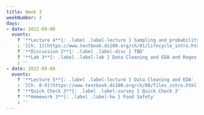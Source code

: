 ```yaml
---
title: Week 3
weekNumber: 3
days:
- date: 2022-09-06
  events:
    ? '**Lecture 4**{: .label .label-lecture } Sampling and probability'
    : '[Ch. 1](https://www.textbook.ds100.org/ch/01/lifecycle_intro.html), [2](https://www.textbook.ds100.org/ch/02/data_scope_intro.html), [3.1](https://www.textbook.ds100.org/ch/03/theory_urn.html)'
    ? '**Discussion 2**{: .label .label-disc } TBD' 
    ? '**Lab 3**{: .label .label-lab } Data Cleaning and EDA and Regex'
    : ''
- date: 2022-09-08
  events:
    ? '**Lecture 5**{: .label .label-lecture } Data Cleaning and EDA'
    : '[Ch. 8-9](https://www.textbook.ds100.org/ch/08/files_intro.html)'
    ? '**Quick Check 3**{: .label .label-survey } Quick Check 3'
    ? '**Homework 3**{: .label .label-hw } Food Safety'
    : ''
---
```

